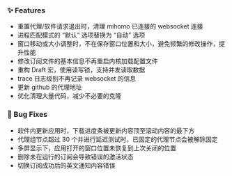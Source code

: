 ### ✨ Features

- 重置代理/软件请求退出时，清理 mihomo 已连接的 websocket 连接
- 进程匹配模式的 “默认” 选项替换为 “自动” 选项
- 窗口移动或大小调整时，不在保存窗口位置和大小，避免频繁的修改操作，提升性能
- 修改订阅文件的基本信息不再重启内核加载配置文件
- 重构 Draft 宏，使用读写锁，支持并发读取数据
- trace 日志级别不再记录 websocket 的信息
- 更新 github 的代理地址
- 优化清理大量代码，减少不必要的克隆

### 🐛 Bug Fixes

- 软件内更新应用时，下载进度条被更新内容顶至滚动内容的最下方
- 代理组节点超过 30 个并进行延迟测试时，已固定的代理节点会被解除固定
- 多屏显示下，应用打开的窗口位置未恢复到上次关闭的位置
- 删除未在运行的订阅会导致错误的激活状态
- 切换订阅成功后的英文通知内容错误
